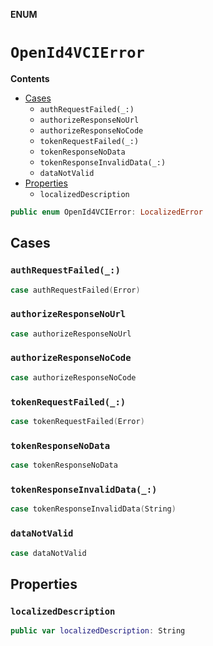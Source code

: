 **ENUM**

# `OpenId4VCIError`

**Contents**

- [Cases](#cases)
  - `authRequestFailed(_:)`
  - `authorizeResponseNoUrl`
  - `authorizeResponseNoCode`
  - `tokenRequestFailed(_:)`
  - `tokenResponseNoData`
  - `tokenResponseInvalidData(_:)`
  - `dataNotValid`
- [Properties](#properties)
  - `localizedDescription`

```swift
public enum OpenId4VCIError: LocalizedError
```

## Cases
### `authRequestFailed(_:)`

```swift
case authRequestFailed(Error)
```

### `authorizeResponseNoUrl`

```swift
case authorizeResponseNoUrl
```

### `authorizeResponseNoCode`

```swift
case authorizeResponseNoCode
```

### `tokenRequestFailed(_:)`

```swift
case tokenRequestFailed(Error)
```

### `tokenResponseNoData`

```swift
case tokenResponseNoData
```

### `tokenResponseInvalidData(_:)`

```swift
case tokenResponseInvalidData(String)
```

### `dataNotValid`

```swift
case dataNotValid
```

## Properties
### `localizedDescription`

```swift
public var localizedDescription: String
```
